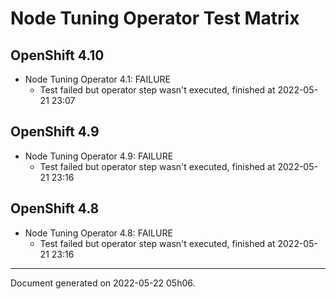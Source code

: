 
Node Tuning Operator Test Matrix
================================

OpenShift 4.10
--------------



* Node Tuning Operator 4.1: FAILURE
  - Test failed but operator step wasn't executed, finished at 2022-05-21 23:07






OpenShift 4.9
-------------



* Node Tuning Operator 4.9: FAILURE
  - Test failed but operator step wasn't executed, finished at 2022-05-21 23:16






OpenShift 4.8
-------------



* Node Tuning Operator 4.8: FAILURE
  - Test failed but operator step wasn't executed, finished at 2022-05-21 23:16






---
Document generated on 2022-05-22 05h06.
